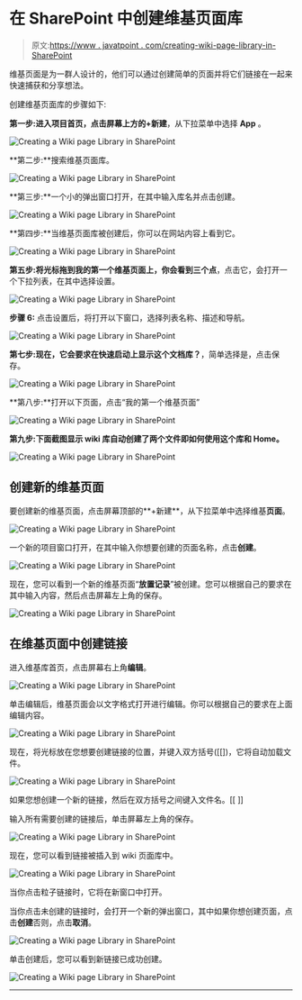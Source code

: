 # 在 SharePoint 中创建维基页面库

> 原文:[https://www . javatpoint . com/creating-wiki-page-library-in-SharePoint](https://www.javatpoint.com/creating-wiki-page-library-in-sharepoint)

维基页面是为一群人设计的，他们可以通过创建简单的页面并将它们链接在一起来快速捕获和分享想法。

创建维基页面库的步骤如下:

**第一步:**进入项目首页，点击屏幕上方的**+新建**，从下拉菜单中选择 **App** 。

![Creating a Wiki page Library in SharePoint](img/69a380b22b884066afe720781271b542.png)

**第二步:**搜索维基页面库。

![Creating a Wiki page Library in SharePoint](img/4992da447938961ea6f260305b2b0a68.png)

**第三步:**一个小的弹出窗口打开，在其中输入库名并点击创建。

![Creating a Wiki page Library in SharePoint](img/ccd4020de2ceb2804c199945fc5189f9.png)

**第四步:**当维基页面库被创建后，你可以在网站内容上看到它。

![Creating a Wiki page Library in SharePoint](img/9d32bfc79c187c30f89b7274d40d3867.png)

**第五步:**将光标拖到我的第一个维基页面上，你会看到**三个点**，点击它，会打开一个下拉列表，在其中选择设置。

![Creating a Wiki page Library in SharePoint](img/8be986888d3790864258ae6e836815e5.png)

**步骤 6:** 点击设置后，将打开以下窗口，选择列表名称、描述和导航。

![Creating a Wiki page Library in SharePoint](img/2f315a5927d9147cd8684522d8b7564d.png)

**第七步:**现在，它会要求**在快速启动上显示这个文档库？**，简单选择是，点击保存。

![Creating a Wiki page Library in SharePoint](img/4cbc5ded4f8118a13e7af02695b9e57d.png)

**第八步:**打开以下页面，点击“我的第一个维基页面”

![Creating a Wiki page Library in SharePoint](img/bcb974bfde98bc1e1d500952a7b3cdb8.png)

**第九步:**下面截图显示 wiki 库自动创建了两个文件即**如何使用这个库和 Home。**

![Creating a Wiki page Library in SharePoint](img/9197280c8af43bccbad0bb3a9ceca49b.png)

## 创建新的维基页面

要创建新的维基页面，点击屏幕顶部的**+新建**，从下拉菜单中选择维基**页面**。

![Creating a Wiki page Library in SharePoint](img/047cf4d135bf759a8dbad40c7d938ec7.png)

一个新的项目窗口打开，在其中输入你想要创建的页面名称，点击**创建**。

![Creating a Wiki page Library in SharePoint](img/40ad23f2f099047e75fca34844191d9d.png)

现在，您可以看到一个新的维基页面“**放置记录**”被创建。您可以根据自己的要求在其中输入内容，然后点击屏幕左上角的保存。

![Creating a Wiki page Library in SharePoint](img/fedfcd83d08afa754a387f24c2c716c2.png)

## 在维基页面中创建链接

进入维基库首页，点击屏幕右上角**编辑**。

![Creating a Wiki page Library in SharePoint](img/70418fa69220d6dc1c588debf6d82c00.png)

单击编辑后，维基页面会以文字格式打开进行编辑。你可以根据自己的要求在上面编辑内容。

![Creating a Wiki page Library in SharePoint](img/451edf6aaa34201763d3aaa3e1f55d20.png)

现在，将光标放在您想要创建链接的位置，并键入双方括号([[])，它将自动加载文件。

![Creating a Wiki page Library in SharePoint](img/d1886ad261436308655c65ac7e2f7913.png)

如果您想创建一个新的链接，然后在双方括号之间键入文件名。[[ ]]

输入所有需要创建的链接后，单击屏幕左上角的保存。

![Creating a Wiki page Library in SharePoint](img/3fe95be3493aa9177b16445143d66cd7.png)

现在，您可以看到链接被插入到 wiki 页面库中。

![Creating a Wiki page Library in SharePoint](img/53878bd3910f369e9eeab4dd20c09f8d.png)

当你点击粒子链接时，它将在新窗口中打开。

当你点击未创建的链接时，会打开一个新的弹出窗口，其中如果你想创建页面，点击**创建**否则，点击**取消**。

![Creating a Wiki page Library in SharePoint](img/b986cc51f8cd524a515c8250a6b97074.png)

单击创建后，您可以看到新链接已成功创建。

![Creating a Wiki page Library in SharePoint](img/edfe4e2f30ccf4e48b418a7be9e10d17.png)

* * *